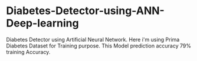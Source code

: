# Diabetes-Detector-using-ANN-Deep-learning

Diabetes Detector using Artificial Neural Network. Here i'm using Prima Diabetes Dataset for Training purpose.
This Model prediction accuracy 79% training Accuracy.
